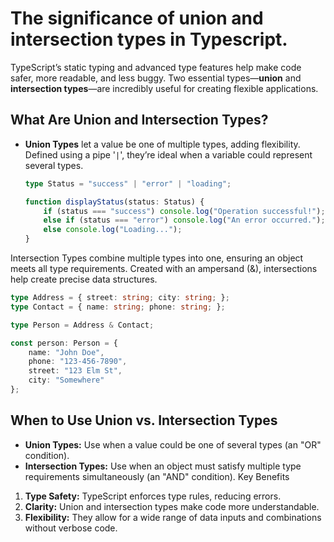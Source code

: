 # The significance of union and intersection types in Typescript.

TypeScript’s static typing and advanced type features help make code safer, more readable, and less buggy. Two essential types—**union** and **intersection types**—are incredibly useful for creating flexible applications.

## What Are Union and Intersection Types?

- **Union Types** let a value be one of multiple types, adding flexibility. Defined using a pipe '`|`', they’re ideal when a variable could represent several types.
  
  ```typescript
  type Status = "success" | "error" | "loading";

  function displayStatus(status: Status) {
      if (status === "success") console.log("Operation successful!");
      else if (status === "error") console.log("An error occurred.");
      else console.log("Loading...");
  }
  ```
Intersection Types combine multiple types into one, ensuring an object meets all type requirements. Created with an ampersand (&), intersections help create precise data structures.

```typescript
type Address = { street: string; city: string; };
type Contact = { name: string; phone: string; };

type Person = Address & Contact;

const person: Person = {
    name: "John Doe",
    phone: "123-456-7890",
    street: "123 Elm St",
    city: "Somewhere"
};
```

## When to Use Union vs. Intersection Types
- **Union Types:** Use when a value could be one of several types (an "OR" condition).
- **Intersection Types:** Use when an object must satisfy multiple type requirements simultaneously (an "AND" condition).
Key Benefits
1. **Type Safety:** TypeScript enforces type rules, reducing errors.
1. **Clarity:** Union and intersection types make code more understandable.
1. **Flexibility:** They allow for a wide range of data inputs and combinations without verbose code.